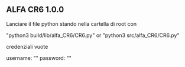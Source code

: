 ## ALFA CR6 1.0.0 

Lanciare il file python stando nella cartella di root con

"python3 build/lib/alfa_CR6/CR6.py" or
"python3 src/alfa_CR6/CR6.py"

credenziali vuote

username: ""
password: ""
